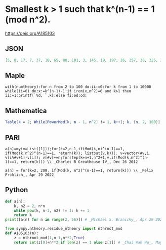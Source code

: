 # Smallest k \> 1 such that k^\(n\-1\) \=\= 1 \(mod n^2\)\.
https://oeis.org/A185103
## JSON
```JSON
[5, 8, 17, 7, 37, 18, 65, 80, 101, 3, 145, 19, 197, 26, 257, 38, 325, 28, 401, 197, 485, 28, 577, 182, 677, 728, 177, 14, 901, 115, 1025, 485, 1157, 99, 1297, 18, 1445, 170, 1601, 51, 1765, 19, 1937, 82, 2117, 53, 2305, 1047, 2501, 577, 529, 338, 2917, 1451]
```
## Maple
```Maple
with(numtheory):for n from 2 to 100 do:ii:=0:for k from 1 to 10000 while(ii=0) do:x:=k^(n-1)-1:if irem(x,n^2)=0 and k>1 then ii:=1:printf(`%d, `,k):else fi:od:od:
```
## Mathematica
```Mathematica
Table[k = 2; While[PowerMod[k, n - 1, n^2] != 1, k++]; k, {n, 2, 100}]
```
## PARI
```PARI
a(n)=my(v=List([1]));for(k=2,n-1,if(Mod(k,n)^(n-1)==1, if(Mod(k,n^2)^(n-1)==1, return(k)); listput(v,k))); v=vector(#v,i, v[i%#v+1]-v[i]); v[#v]+=n;forstep(k=n+1,n^2+1,v,if(Mod(k,n^2)^(n-1)==1, return(k))) \\ _Charles R Greathouse IV_, Dec 26 2012
```
```PARI
a(n) = for(k=2, 200, if(Mod(k, n^2)^(n-1)==1, return(k))) \\ _Felix Fröhlich_, Apr 29 2022
```
## Python
```Python
def a(n):
    k, n2 = 2, n*n
    while pow(k, n-1, n2) != 1: k += 1
    return k
print([a(n) for n in range(2, 56)]) # _Michael S. Branicky_, Apr 29 2022
```
```Python
from sympy.ntheory.residue_ntheory import nthroot_mod
def A185103(n):
    z = nthroot_mod(1,n-1,n**2,True)
    return int(z[0]+n**2 if len(z) == 1 else z[1]) # _Chai Wah Wu_, May 18 2022
```
